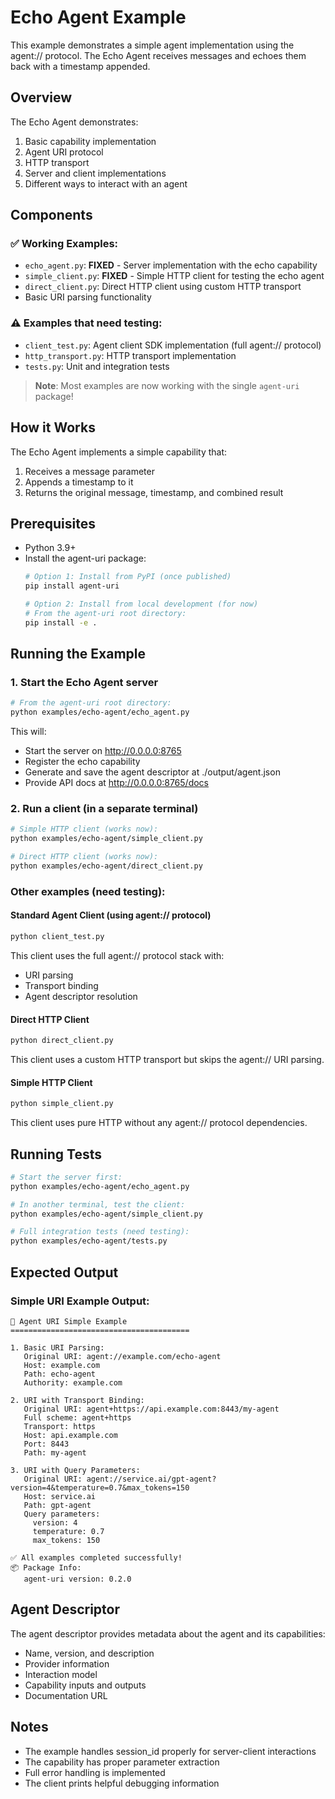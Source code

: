 # Echo Agent Example

This example demonstrates a simple agent implementation using the agent:// protocol. The Echo Agent receives messages and echoes them back with a timestamp appended.

## Overview

The Echo Agent demonstrates:

1. Basic capability implementation
2. Agent URI protocol 
3. HTTP transport
4. Server and client implementations
5. Different ways to interact with an agent

## Components

### ✅ Working Examples:
- `echo_agent.py`: **FIXED** - Server implementation with the echo capability  
- `simple_client.py`: **FIXED** - Simple HTTP client for testing the echo agent
- `direct_client.py`: Direct HTTP client using custom HTTP transport
- Basic URI parsing functionality

### ⚠️ Examples that need testing:
- `client_test.py`: Agent client SDK implementation (full agent:// protocol)
- `http_transport.py`: HTTP transport implementation  
- `tests.py`: Unit and integration tests

> **Note**: Most examples are now working with the single `agent-uri` package!

## How it Works

The Echo Agent implements a simple capability that:
1. Receives a message parameter
2. Appends a timestamp to it
3. Returns the original message, timestamp, and combined result

## Prerequisites

- Python 3.9+
- Install the agent-uri package:
  ```bash
  # Option 1: Install from PyPI (once published)
  pip install agent-uri
  
  # Option 2: Install from local development (for now)
  # From the agent-uri root directory:
  pip install -e .
  ```

## Running the Example

### 1. Start the Echo Agent server

```bash
# From the agent-uri root directory:
python examples/echo-agent/echo_agent.py
```

This will:
- Start the server on http://0.0.0.0:8765
- Register the echo capability
- Generate and save the agent descriptor at ./output/agent.json
- Provide API docs at http://0.0.0.0:8765/docs

### 2. Run a client (in a separate terminal)

```bash
# Simple HTTP client (works now):
python examples/echo-agent/simple_client.py

# Direct HTTP client (works now):
python examples/echo-agent/direct_client.py
```

### Other examples (need testing):

#### Standard Agent Client (using agent:// protocol)

```bash
python client_test.py
```

This client uses the full agent:// protocol stack with:
- URI parsing
- Transport binding
- Agent descriptor resolution

#### Direct HTTP Client 

```bash
python direct_client.py
```

This client uses a custom HTTP transport but skips the agent:// URI parsing.

#### Simple HTTP Client

```bash
python simple_client.py
```

This client uses pure HTTP without any agent:// protocol dependencies.

## Running Tests

```bash
# Start the server first:
python examples/echo-agent/echo_agent.py

# In another terminal, test the client:
python examples/echo-agent/simple_client.py

# Full integration tests (need testing):
python examples/echo-agent/tests.py
```

## Expected Output

### Simple URI Example Output:

```
🤖 Agent URI Simple Example
========================================

1. Basic URI Parsing:
   Original URI: agent://example.com/echo-agent
   Host: example.com
   Path: echo-agent
   Authority: example.com

2. URI with Transport Binding:
   Original URI: agent+https://api.example.com:8443/my-agent
   Full scheme: agent+https
   Transport: https
   Host: api.example.com
   Port: 8443
   Path: my-agent

3. URI with Query Parameters:
   Original URI: agent://service.ai/gpt-agent?version=4&temperature=0.7&max_tokens=150
   Host: service.ai
   Path: gpt-agent
   Query parameters:
     version: 4
     temperature: 0.7
     max_tokens: 150

✅ All examples completed successfully!
📦 Package Info:
   agent-uri version: 0.2.0
```

## Agent Descriptor

The agent descriptor provides metadata about the agent and its capabilities:
- Name, version, and description
- Provider information
- Interaction model
- Capability inputs and outputs
- Documentation URL

## Notes

- The example handles session_id properly for server-client interactions
- The capability has proper parameter extraction
- Full error handling is implemented
- The client prints helpful debugging information
